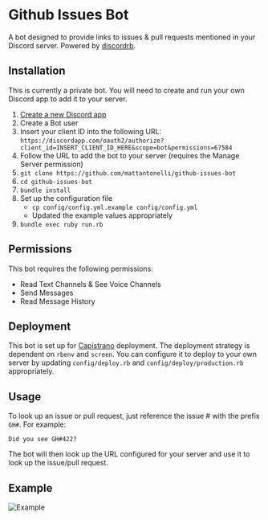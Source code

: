 # Github Issues Bot

A bot designed to provide links to issues & pull requests mentioned in your Discord server. Powered by [discordrb](https://github.com/meew0/discordrb).

## Installation

This is currently a private bot. You will need to create and run your own Discord app to add it to your server.

1. [Create a new Discord app](https://discordapp.com/developers/applications/me)
2. Create a Bot user
3. Insert your client ID into the following URL: `https://discordapp.com/oauth2/authorize?client_id=INSERT_CLIENT_ID_HERE&scope=bot&permissions=67584`
4. Follow the URL to add the bot to your server (requires the Manage Server permission)
5. `git clone https://github.com/mattantonelli/github-issues-bot`
6. `cd github-issues-bot`
7. `bundle install`
8. Set up the configuration file
    * `cp config/config.yml.example config/config.yml`
    * Updated the example values appropriately
9. `bundle exec ruby run.rb`

## Permissions

This bot requires the following permissions:

* Read Text Channels & See Voice Channels
* Send Messages
* Read Message History

## Deployment

This bot is set up for [Capistrano](https://github.com/capistrano/capistrano) deployment. The deployment strategy is dependent on `rbenv` and `screen`. You can configure it to deploy to your own server by updating `config/deploy.rb` and `config/deploy/production.rb` appropriately.

## Usage

To look up an issue or pull request, just reference the issue # with the prefix `GH#`. For example:

```
Did you see GH#422?
```

The bot will then look up the URL configured for your server and use it to look up the issue/pull request.

## Example

![Example](https://i.imgur.com/RKXBC1k.png)
